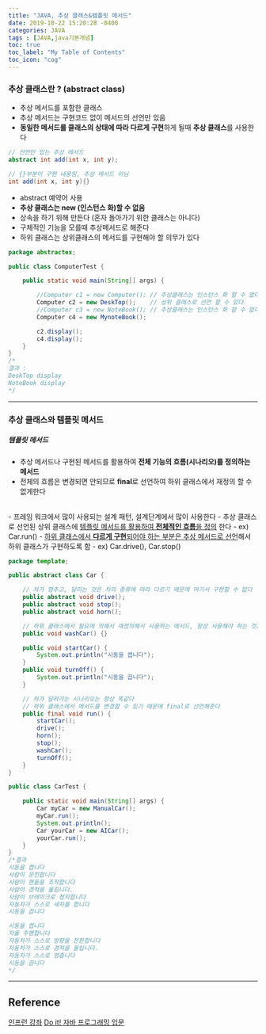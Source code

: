 ```yaml
---
title: "JAVA, 추상 클래스&템플릿 메서드"
date: 2019-10-22 15:20:28 -0400
categories: JAVA
tags : [JAVA,java기본개념]
toc: true
toc_label: "My Table of Contents"
toc_icon: "cog"
--- 
```


### 추상 클래스란 ? (abstract class)
- 추상 메서드를 포함한 클래스
- 추상 메서드는 구현코드 없이 메서드의 선언만 있음
- <b>동일한 메서드를 클래스의 상태에 따라 다르게 구현</b>하게 될때 <b>추상 클래스</b>를 사용한다

```java
// 선언만 있는 추상 메서드
abstract int add(int x, int y);

// {}부분이 구현 내용임, 추상 메서드 아님
int add(int x, int y){}
```

- abstract 예약어 사용
- <b>추상 클래스는 new (인스턴스 화)할 수 없음</b>
- 상속을 하기 위해 만든다 (혼자 돌아가기 위한 클래스는 아니다)
- 구체적인 기능을 모를때 추상메서드로 해준다
- 하위 클래스는 상위클래스의 메서드를 구현해야 할 의무가 있다

```java
package abstractex;

public class ComputerTest {

	public static void main(String[] args) {

		//Computer c1 = new Computer();	// 추상클래스는 인스턴스 화 할 수 없다.
		Computer c2 = new DeskTop();	// 상위 클래스로 선언 할 수 있다.
		//Computer c3 = new NoteBook();	// 추상클래스는 인스턴스 화 할 수 없다.
		Computer c4 = new MynoteBook();

		c2.display();
		c4.display();
	}
}
/*
결과 :
DeskTop display
NoteBook display
*/
```
---

### 추상 클래스와 템플릿 메서드
##### 템플릿 메서드
- 추상 메서드나 구현된 메서드를 활용하여 <b>전체 기능의 흐름(시나리오)를 정의하는 메서드</b>
- 전체의 흐름은 변경되면 안되므로 <b>final</b>로 선언하여 하위 클래스에서 재정의 할 수 없게한다
<br>
- 프레임 워크에서 많이 사용되는 설계 패턴, 설계단계에서 많이 사용한다
- 추상 클래스로 선언된 상위 클래스에 <u>템플릿 메서드를 활용하여 <b>전체적인 흐름</b>을 정의</u> 한다
  - ex) Car.run()
- <u>하위 클래스에서 <b>다르게 구현</b>되어야 하는 부분은 추상 메서드로 선언</u>해서 하위 클래스가 구현하도록 함
  - ex) Car.drive(), Car.stop()

```java
package template;

public abstract class Car {

	// 차가 멈추고, 달리는 것은 차의 종류에 따라 다르기 때문에 여기서 구현할 수 없다
	public abstract void drive();
	public abstract void stop();
	public abstract void horn();

	// 하위 클래스에서 필요에 의해서 재정의해서 사용하는 메서드, 항상 사용해야 하는 것은 아니다
	public void washCar() {}

	public void startCar() {
		System.out.println("시동을 켭니다");
	}
	public void turnOff() {
		System.out.println("시동을 끕니다");
	}

	// 차가 달려가는 시나리오는 항상 똑같다
	// 하위 클래스에서 메서드를 변경할 수 있기 때문에 final로 선언해준다
	public final void run() {
		startCar();
		drive();
		horn();
		stop();
		washCar();
		turnOff();
	}
}
```

```java
public class CarTest {

	public static void main(String[] args) {
		Car myCar = new ManualCar();
		myCar.run();
		System.out.println();
		Car yourCar = new AICar();
		yourCar.run();
	}
}
/*결과
시동을 켭니다
사람이 운전합니다
사람이 핸들을 조작합니다
사람이 경적을 울립니다.
사람이 브레이크로 정지합니다
자동차가 스스로 세차를 합니다
시동을 끕니다

시동을 켭니다
자율 주행합니다
자동차가 스스로 방향을 전환합니다
자동차가 스스로 경적을 울립니다.
자동차가 스스로 멈춥니다
시동을 끕니다
*/
```
---
## Reference
[인프런 강좌](https://www.inflearn.com/course/%EC%9E%90%EB%B0%94-%ED%94%84%EB%A1%9C%EA%B7%B8%EB%9E%98%EB%B0%8D-%EC%9E%85%EB%AC%B8/dashboard)
[Do it! 자바 프로그래밍 입문](http://www.yes24.com/Product/Goods/63020974)
